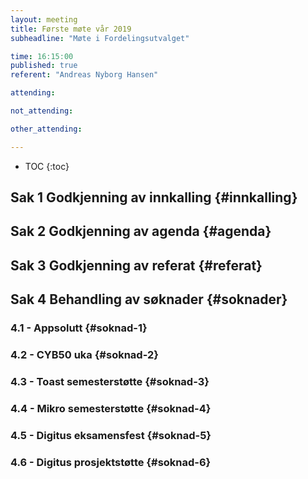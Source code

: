 ```yaml
---
layout: meeting
title: Første møte vår 2019
subheadline: "Møte i Fordelingsutvalget"

time: 16:15:00
published: true
referent: "Andreas Nyborg Hansen"

attending:

not_attending:

other_attending:

---
```


* TOC
{:toc}

## Sak 1 Godkjenning av innkalling {#innkalling}
## Sak 2 Godkjenning av agenda {#agenda}
## Sak 3 Godkjenning av referat {#referat}
## Sak 4 Behandling av søknader {#soknader}
### 4.1 -  Appsolutt {#soknad-1}
### 4.2 -  CYB50 uka {#soknad-2}
### 4.3 -  Toast semesterstøtte {#soknad-3}
### 4.4 -  Mikro semesterstøtte {#soknad-4}
### 4.5 -  Digitus eksamensfest {#soknad-5}
### 4.6 -  Digitus prosjektstøtte {#soknad-6}
